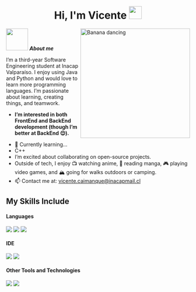 <h1 align="center">Hi, I'm Vicente <img src="https://media.giphy.com/media/hvRJCLFzcasrR4ia7z/giphy.gif" width="35"></h1>
<img align="right" width=300px alt="Banana dancing" src="https://media.giphy.com/media/aDS8SjVtS3Mwo/giphy.gif?cid=ecf05e47fh7uze4pep3yzxdjma5bb70fxh2xk3yx2l0xcjrw&ep=v1_gifs_search&rid=giphy.gif&ct=g" />

<img src="https://media1.giphy.com/media/v1.Y2lkPTc5MGI3NjExOTNsYWtrZ2xoeGFsOXE3d2RnZW14M2x4b2pzMzJxcGFzZ2tydW9qZyZlcD12MV9pbnRlcm5hbF9naWZfYnlfaWQmY3Q9Zw/4TmLKfeYOuO2c/giphy.gif" width="60px">&nbsp;***About me***

I’m a third-year Software Engineering student at Inacap Valparaíso. I enjoy using Java and Python and would love to learn more programming languages. I’m passionate about learning, creating things, and teamwork.
* **I’m interested in both FrontEnd and BackEnd development (though I’m better at BackEnd 😌).** 
-  🧠 Currently learning...
-  C++
-  I’m excited about collaborating on open-source projects.
-  Outside of tech, I enjoy 📺 watching anime, 📖 reading manga, 🎮 playing video games, and 🏔️ going for walks outdoors or camping.
-  📫 Contact me at: vicente.caimanque@inacapmail.cl

## My Skills Include

<h4> Languages </h4>
<span> 
  <img src="https://img.shields.io/badge/Java-ED8B00?style=for-the-badge&logo=java&logoColor=white">
  <img src="https://img.shields.io/badge/c++-%2300599C.svg?style=for-the-badge&logo=c%2B%2B&logoColor=white">
  <img src="https://img.shields.io/badge/python-3670A0?style=for-the-badge&logo=python&logoColor=ffdd54">
</span>


<h4> IDE </h4>
<span>
<img src="https://img.shields.io/badge/Visual_Studio_Code-0078D4?style=for-the-badge&logo=visual%20studio%20code&logoColor=white">
<img src="https://img.shields.io/badge/pycharm-143?style=for-the-badge&logo=pycharm&logoColor=black&color=black&labelColor=green">



<h4> Other Tools and Technologies </h4>
<span>
  
  <img src="https://img.shields.io/badge/Git-F05032?style=for-the-badge&logo=git&logoColor=white">
  <img src="https://img.shields.io/badge/figma-%23F24E1E.svg?style=for-the-badge&logo=figma&logoColor=white">

</span>





